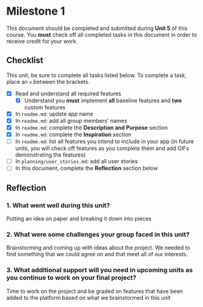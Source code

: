 # Milestone 1

This document should be completed and submitted during **Unit 5** of this course. You **must** check off all completed tasks in this document in order to receive credit for your work.

## Checklist

This unit, be sure to complete all tasks listed below. To complete a task, place an `x` between the brackets.

- [x] Read and understand all required features
  - [x] Understand you **must** implement **all** baseline features and **two** custom features
- [x] In `readme.md`: update app name
- [x] In `readme.md`: add all group members' names
- [x] In `readme.md`: complete the **Description and Purpose** section
- [x] In `readme.md`: complete the **Inspiration** section
- [ ] In `readme.md`: list all features you intend to include in your app (in future units, you will check off features as you complete them and add GIFs demonstrating the features)
- [ ] In `planning/user_stories.md`: add all user stories
- [ ] In this document, complete the **Reflection** section below

## Reflection

### 1. What went well during this unit?

Putting an idea on paper and breaking it down into pieces

### 2. What were some challenges your group faced in this unit?

Brainstorming and coming up with ideas about the project. We needed to find something that we could agree on and that meet all of our interests.

### 3. What additional support will you need in upcoming units as you continue to work on your final project?

Time to work on the project and be graded on features that have been added to the platform based on what we brainstormed in this unit
